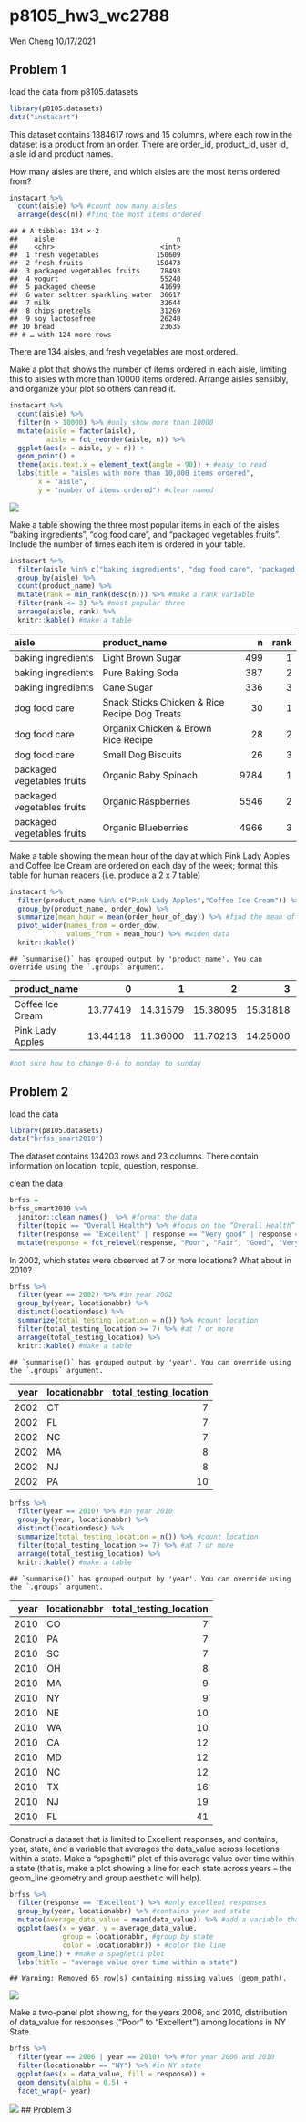 p8105\_hw3\_wc2788
================
Wen Cheng
10/17/2021

## Problem 1

load the data from p8105.datasets

``` r
library(p8105.datasets)
data("instacart")
```

This dataset contains 1384617 rows and 15 columns, where each row in the
dataset is a product from an order. There are order\_id, product\_id,
user id, aisle id and product names.

How many aisles are there, and which aisles are the most items ordered
from?

``` r
instacart %>% 
  count(aisle) %>% #count how many aisles
  arrange(desc(n)) #find the most items ordered
```

    ## # A tibble: 134 × 2
    ##    aisle                              n
    ##    <chr>                          <int>
    ##  1 fresh vegetables              150609
    ##  2 fresh fruits                  150473
    ##  3 packaged vegetables fruits     78493
    ##  4 yogurt                         55240
    ##  5 packaged cheese                41699
    ##  6 water seltzer sparkling water  36617
    ##  7 milk                           32644
    ##  8 chips pretzels                 31269
    ##  9 soy lactosefree                26240
    ## 10 bread                          23635
    ## # … with 124 more rows

There are 134 aisles, and fresh vegetables are most ordered.

Make a plot that shows the number of items ordered in each aisle,
limiting this to aisles with more than 10000 items ordered. Arrange
aisles sensibly, and organize your plot so others can read it.

``` r
instacart %>% 
  count(aisle) %>% 
  filter(n > 10000) %>% #only show more than 10000
  mutate(aisle = factor(aisle), 
         aisle = fct_reorder(aisle, n)) %>% 
  ggplot(aes(x = aisle, y = n)) + 
  geom_point() + 
  theme(axis.text.x = element_text(angle = 90)) + #easy to read
  labs(title = "aisles with more than 10,000 items ordered",
       x = "aisle",
       y = "number of items ordered") #clear named
```

![](p8105_hw3_wc2788_files/figure-gfm/unnamed-chunk-3-1.png)<!-- -->

Make a table showing the three most popular items in each of the aisles
“baking ingredients”, “dog food care”, and “packaged vegetables fruits”.
Include the number of times each item is ordered in your table.

``` r
instacart %>%
  filter(aisle %in% c("baking ingredients", "dog food care", "packaged vegetables fruits")) %>% #select aisles
  group_by(aisle) %>%
  count(product_name) %>%
  mutate(rank = min_rank(desc(n))) %>% #make a rank variable
  filter(rank <= 3) %>% #most popular three
  arrange(aisle, rank) %>%
  knitr::kable() #make a table
```

| aisle                      | product\_name                                 |    n | rank |
|:---------------------------|:----------------------------------------------|-----:|-----:|
| baking ingredients         | Light Brown Sugar                             |  499 |    1 |
| baking ingredients         | Pure Baking Soda                              |  387 |    2 |
| baking ingredients         | Cane Sugar                                    |  336 |    3 |
| dog food care              | Snack Sticks Chicken & Rice Recipe Dog Treats |   30 |    1 |
| dog food care              | Organix Chicken & Brown Rice Recipe           |   28 |    2 |
| dog food care              | Small Dog Biscuits                            |   26 |    3 |
| packaged vegetables fruits | Organic Baby Spinach                          | 9784 |    1 |
| packaged vegetables fruits | Organic Raspberries                           | 5546 |    2 |
| packaged vegetables fruits | Organic Blueberries                           | 4966 |    3 |

Make a table showing the mean hour of the day at which Pink Lady Apples
and Coffee Ice Cream are ordered on each day of the week; format this
table for human readers (i.e. produce a 2 x 7 table)

``` r
instacart %>%
  filter(product_name %in% c("Pink Lady Apples","Coffee Ice Cream")) %>% #select two prodcuts
  group_by(product_name, order_dow) %>%
  summarize(mean_hour = mean(order_hour_of_day)) %>% #find the mean of order hour
  pivot_wider(names_from = order_dow,
              values_from = mean_hour) %>% #widen data
  knitr::kable()
```

    ## `summarise()` has grouped output by 'product_name'. You can override using the `.groups` argument.

| product\_name    |        0 |        1 |        2 |        3 |        4 |        5 |        6 |
|:-----------------|---------:|---------:|---------:|---------:|---------:|---------:|---------:|
| Coffee Ice Cream | 13.77419 | 14.31579 | 15.38095 | 15.31818 | 15.21739 | 12.26316 | 13.83333 |
| Pink Lady Apples | 13.44118 | 11.36000 | 11.70213 | 14.25000 | 11.55172 | 12.78431 | 11.93750 |

``` r
#not sure how to change 0-6 to monday to sunday
```

## Problem 2

load the data

``` r
library(p8105.datasets)
data("brfss_smart2010") 
```

The dataset contains 134203 rows and 23 columns. There contain
information on location, topic, question, response.

clean the data

``` r
brfss =
brfss_smart2010 %>%
  janitor::clean_names()  %>% #format the data
  filter(topic == "Overall Health") %>% #focus on the “Overall Health” topic
  filter(response == "Excellent" | response == "Very good" | response == "Good" | response == "Fair" | response == "Poor") %>% #include only responses from “Excellent” to “Poor”
  mutate(response = fct_relevel(response, "Poor", "Fair", "Good", "Very good", "Excellent")) #taking levels ordered
```

In 2002, which states were observed at 7 or more locations? What about
in 2010?

``` r
brfss %>%
  filter(year == 2002) %>% #in year 2002
  group_by(year, locationabbr) %>%
  distinct(locationdesc) %>% 
  summarize(total_testing_location = n()) %>% #count location
  filter(total_testing_location >= 7) %>% #at 7 or more
  arrange(total_testing_location) %>%
  knitr::kable() #make a table
```

    ## `summarise()` has grouped output by 'year'. You can override using the `.groups` argument.

| year | locationabbr | total\_testing\_location |
|-----:|:-------------|-------------------------:|
| 2002 | CT           |                        7 |
| 2002 | FL           |                        7 |
| 2002 | NC           |                        7 |
| 2002 | MA           |                        8 |
| 2002 | NJ           |                        8 |
| 2002 | PA           |                       10 |

``` r
brfss %>%
  filter(year == 2010) %>% #in year 2010
  group_by(year, locationabbr) %>%
  distinct(locationdesc) %>%
  summarize(total_testing_location = n()) %>% #count location
  filter(total_testing_location >= 7) %>% #at 7 or more
  arrange(total_testing_location) %>%
  knitr::kable() #make a table
```

    ## `summarise()` has grouped output by 'year'. You can override using the `.groups` argument.

| year | locationabbr | total\_testing\_location |
|-----:|:-------------|-------------------------:|
| 2010 | CO           |                        7 |
| 2010 | PA           |                        7 |
| 2010 | SC           |                        7 |
| 2010 | OH           |                        8 |
| 2010 | MA           |                        9 |
| 2010 | NY           |                        9 |
| 2010 | NE           |                       10 |
| 2010 | WA           |                       10 |
| 2010 | CA           |                       12 |
| 2010 | MD           |                       12 |
| 2010 | NC           |                       12 |
| 2010 | TX           |                       16 |
| 2010 | NJ           |                       19 |
| 2010 | FL           |                       41 |

Construct a dataset that is limited to Excellent responses, and
contains, year, state, and a variable that averages the data\_value
across locations within a state. Make a “spaghetti” plot of this average
value over time within a state (that is, make a plot showing a line for
each state across years – the geom\_line geometry and group aesthetic
will help).

``` r
brfss %>%
  filter(response == "Excellent") %>% #only excellent responses
  group_by(year, locationabbr) %>% #contains year and state
  mutate(average_data_value = mean(data_value)) %>% #add a variable that averages the data_value
  ggplot(aes(x = year, y = average_data_value, 
             group = locationabbr, #group by state
             color = locationabbr)) + #color the line
  geom_line() + #make a spaghetti plot
  labs(title = "average value over time within a state")
```

    ## Warning: Removed 65 row(s) containing missing values (geom_path).

![](p8105_hw3_wc2788_files/figure-gfm/unnamed-chunk-9-1.png)<!-- -->

Make a two-panel plot showing, for the years 2006, and 2010,
distribution of data\_value for responses (“Poor” to “Excellent”) among
locations in NY State.

``` r
brfss %>%
  filter(year == 2006 | year == 2010) %>% #for year 2006 and 2010
  filter(locationabbr == "NY") %>% #in NY state
  ggplot(aes(x = data_value, fill = response)) +
  geom_density(alpha = 0.5) + 
  facet_wrap(~ year)
```

![](p8105_hw3_wc2788_files/figure-gfm/unnamed-chunk-10-1.png)<!-- -->
\#\# Problem 3
